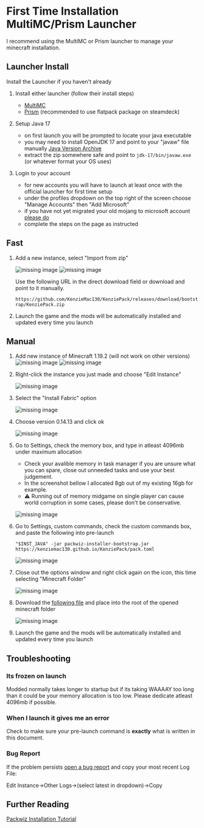 # First Time Installation MultiMC/Prism Launcher

I recommend using the MultiMC or Prism launcher to manage your minecraft installation. 

## Launcher Install

Install the Launcher if you haven't already

1. Install either launcher (follow their install steps)
    * [MultiMC](https://multimc.org/)
    * [Prism](https://prismlauncher.org/) (recommended to use flatpack package on steamdeck)

2. Setup Java 17
    * on first launch you will be prompted to locate your java executable
    * you may need to install OpenJDK 17 and point to your "javaw" file manually [Java Version Archive](https://jdk.java.net/archive/)
    * extract the zip somewhere safe and point to `jdk-17/bin/javaw.exe` (or whatever format your OS uses)

3. Login to your account
    * for new accounts you will have to launch at least once with the official launcher for first time setup
    * under the profiles dropdown on the top right of the screen choose "Manage Accounts" then "Add Microsoft"
    * if you have not yet migrated your old mojang to microsoft account [please do](https://www.minecraft.net/en-us/login?view=mojang)
    * complete the steps on the page as instructed

## Fast

1. Add a new instance, select "Import from zip"

    ![missing image](step05.png)
    ![missing image](step07.png)

    Use the following URL in the direct download field or download and point to it manually.

    `https://github.com/KenzieMac130/KenziePack/releases/download/bootstrap/KenziePack.zip`

2. Launch the game and the mods will be automatically installed and updated every time you launch

## Manual

1. Add new instance of Minecraft 1.19.2 (will not work on other versions)
    ![missing image](step05.png)
    ![missing image](step10.png)

2. Right-click the instance you just made and choose "Edit Instance"

    ![missing image](step15.png)

3. Select the "Install Fabric" option

    ![missing image](step20.png)

4. Choose version 0.14.13 and click ok

    ![missing image](step30.png)

5. Go to Settings, check the memory box, and type in atleast 4096mb under maximum allocation

    * Check your avalible memory in task manager if you are unsure what you can spare, close out unneeded tasks and use your best judgement. 
    * In the screenshot bellow I allocated 8gb out of my existing 16gb for example.
    * ⚠️ Running out of memory midgame on single player can cause world corruption in some cases, please don't be conservative.

    ![missing image](step35.png)

6. Go to Settings, custom commands, check the custom commands box, and paste the following into pre-launch

    `"$INST_JAVA" -jar packwiz-installer-bootstrap.jar https://kenziemac130.github.io/KenziePack/pack.toml`

    ![missing image](step40.png)

7. Close out the options window and right click again on the icon, this time selecting "Minecraft Folder"

    ![missing image](step50.png)

8. Download the [following file](https://github.com/packwiz/packwiz-installer-bootstrap/releases/download/v0.0.3/packwiz-installer-bootstrap.jar) and place into the root of the opened minecraft folder

    ![missing image](step60.png)

9. Launch the game and the mods will be automatically installed and updated every time you launch

## Troubleshooting

### Its frozen on launch

Modded normally takes longer to startup but if its taking WAAAAY too long than it could be your memory allocation is too low. Please dedicate atleast 4096mb if possible.

### When I launch it gives me an error

Check to make sure your pre-launch command is **exactly** what is written in this document.

### Bug Report
If the problem persists [open a bug report](https://github.com/KenzieMac130/KenziePack/issues) and copy your most recent Log File: 

Edit Instance->Other Logs->(select latest in dropdown)->Copy

## Further Reading

[Packwiz Installation Tutorial](https://packwiz.infra.link/tutorials/installing/packwiz-installer/)
